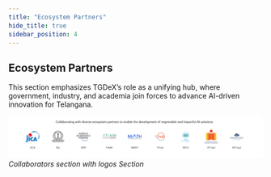 ```yaml
---
title: "Ecosystem Partners"
hide_title: true
sidebar_position: 4
---
```



## Ecosystem Partners

This section emphasizes TGDeX’s role as a unifying hub, where government, industry, and academia join forces to advance AI-driven innovation for Telangana.

![Collaborators section with logos](images/collaborators_section_with_logos.png)  
*Collaborators section with logos Section*

